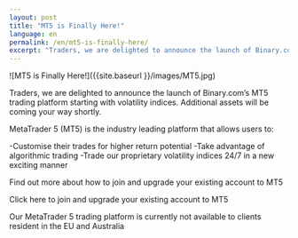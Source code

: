```yaml
---
layout: post
title: "MT5 is Finally Here!"
language: en
permalink: /en/mt5-is-finally-here/
excerpt: "Traders, we are delighted to announce the launch of Binary.com’s MT5 trading platform starting with volatility indices. Additional assets will be coming your way shortly..."
---
```

![MT5 is Finally Here!]({{site.baseurl }}/images/MT5.jpg)

Traders, we are delighted to announce the launch of Binary.com’s MT5 trading platform starting with volatility indices. Additional assets will be coming your way shortly.

MetaTrader 5 (MT5) is the industry leading platform that allows users to:

-Customise their trades for higher return potential
-Take advantage of algorithmic trading
-Trade our proprietary volatility indices 24/7 in a new exciting manner

Find out more about how to join and upgrade your existing account to MT5

<p class="p--action"<a class="button" href="https://mt.binary.com"><span>Click here to join and upgrade your existing account to MT5</span></a></p>

Our MetaTrader 5 trading platform is currently not available to clients resident in the EU and Australia

